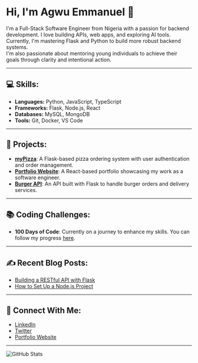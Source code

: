 

# Hi, I'm Agwu Emmanuel 👋

I'm a Full-Stack Software Engineer from Nigeria with a passion for backend development. I love building APIs, web apps, and exploring AI tools. Currently, I'm mastering Flask and Python to build more robust backend systems.  
I'm also passionate about mentoring young individuals to achieve their goals through clarity and intentional action.

---

## 💻 Skills:
- **Languages:** Python, JavaScript, TypeScript
- **Frameworks:** Flask, Node.js, React
- **Databases:** MySQL, MongoDB
- **Tools:** Git, Docker, VS Code

---

## 🚀 Projects:
- **[myPizza](https://github.com/username/myPizza)**: A Flask-based pizza ordering system with user authentication and order management.
- **[Portfolio Website](https://github.com/username/portfolio-website)**: A React-based portfolio showcasing my work as a software engineer.
- **[Burger API](https://github.com/username/burger-api)**: An API built with Flask to handle burger orders and delivery services.

---

## 📚 Coding Challenges:
- **100 Days of Code**: Currently on a journey to enhance my skills. You can follow my progress [here](https://github.com/username/100-days-of-code).

---

## ✍️ Recent Blog Posts:
- [Building a RESTful API with Flask](https://medium.com/@username/building-a-restful-api-with-flask)
- [How to Set Up a Node.js Project](https://medium.com/@username/how-to-set-up-a-node-js-project)

---

## 🤝 Connect With Me:
- [LinkedIn](https://www.linkedin.com/in/agwuemmanuel)
- [Twitter](https://twitter.com/username)
- [Portfolio Website](https://www.agwuemmanuel.dev)

---

![GitHub Stats](https://github-readme-stats.vercel.app/api?username=emmaagwu&show_icons=true&theme=radical)

